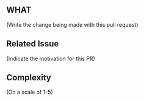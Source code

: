 ## WHAT
(Write the change being made with this pull request)

## Related Issue
(Indicate the motivation for this PR)

## Complexity
(On a scale of 1-5)